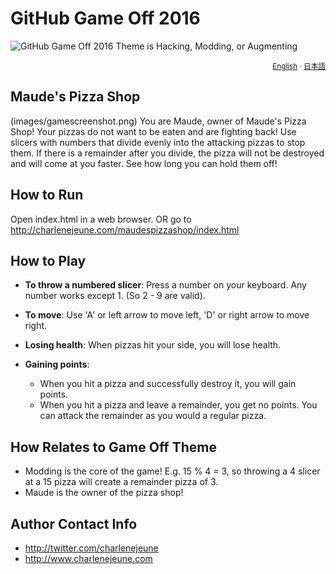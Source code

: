 # GitHub Game Off 2016

![GitHub Game Off 2016 Theme is Hacking, Modding, or Augmenting](https://cloud.githubusercontent.com/assets/121322/19498019/d8827370-9543-11e6-82d8-6da822b6147b.png)

<div align="right">
  <sup>
    <a href="#the-challenge">English</a> ·
    <a href="#お題">日本語</a>
  </sup>
</div>

## Maude's Pizza Shop
(images/gamescreenshot.png)
You are Maude, owner of Maude's Pizza Shop! Your pizzas do not want to be eaten and are fighting back! 
Use slicers with numbers that divide evenly into the attacking pizzas to stop them. 
If there is a remainder after you divide, the pizza will not be destroyed and will come at you faster. See how long you can hold them off!

## How to Run
Open index.html in a web browser. OR go to http://charlenejeune.com/maudespizzashop/index.html


## How to Play

* **To throw a numbered slicer**: Press a number on your keyboard. Any number works except 1. (So 2 - 9 are valid).
* **To move**: Use 'A' or left arrow to move left, 'D' or right arrow to move right.

* **Losing health**: When pizzas hit your side, you will lose health.
* **Gaining points**: 
   * When you hit a pizza and successfully destroy it, you will gain points.
   * When you hit a pizza and leave a remainder, you get no points. You can attack the remainder as you would a regular pizza.
   
## How Relates to Game Off Theme
* Modding is the core of the game! E.g. 15 % 4 = 3, so throwing a 4 slicer at a 15 pizza will create a remainder pizza of 3.
* Maude is the owner of the pizza shop!

## Author Contact Info
* http://twitter.com/charlenejeune
* http://www.charlenejeune.com